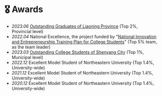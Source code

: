# 🎖 Awards 
- *2023.06* [Outstanding Graduates of Liaoning Province](awards/省优秀毕业生.jpg)  (Top 2%, Provincial level)
- *2022.04* National Excellence, the project funded by "[National Innovation and Entrepreneurship Training Plan for College Students](awards/大创结题证书.jpg)"  (Top 5% team, as the team leader)
- *2023.03* [Outstanding College Students of Shenyang City](awards/沈优.png) (Top 1%, Municipal level)
- *2022.12* Excellent Model Student of Northeastern University  (Top 1.4%, University-wide)
- *2021.12* Excellent Model Student of Northeastern University  (Top 1.4%, University-wide)
- *2020.12* Excellent Model Student of Northeastern University  (Top 1.4%, University-wide)

 